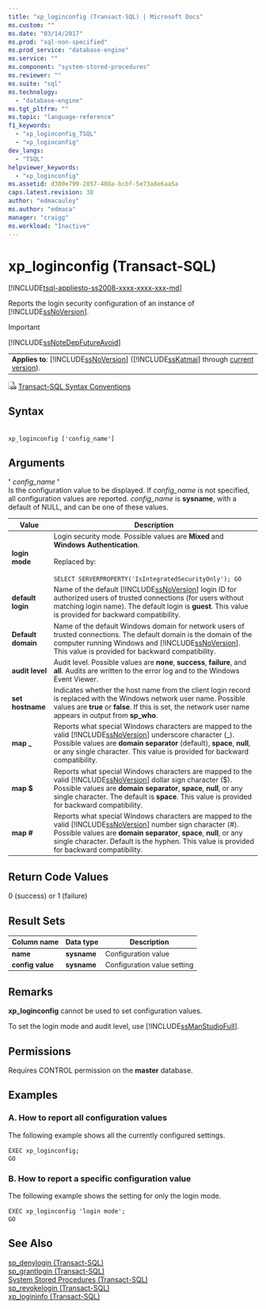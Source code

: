 ```yaml
---
title: "xp_loginconfig (Transact-SQL) | Microsoft Docs"
ms.custom: ""
ms.date: "03/14/2017"
ms.prod: "sql-non-specified"
ms.prod_service: "database-engine"
ms.service: ""
ms.component: "system-stored-procedures"
ms.reviewer: ""
ms.suite: "sql"
ms.technology: 
  - "database-engine"
ms.tgt_pltfrm: ""
ms.topic: "language-reference"
f1_keywords: 
  - "xp_loginconfig_TSQL"
  - "xp_loginconfig"
dev_langs: 
  - "TSQL"
helpviewer_keywords: 
  - "xp_loginconfig"
ms.assetid: d380e799-2857-408a-bcbf-5e73a8e6aa5a
caps.latest.revision: 38
author: "edmacauley"
ms.author: "edmaca"
manager: "craigg"
ms.workload: "Inactive"
---
```

# xp_loginconfig (Transact-SQL)
[!INCLUDE[tsql-appliesto-ss2008-xxxx-xxxx-xxx-md](../../includes/tsql-appliesto-ss2008-xxxx-xxxx-xxx-md.md)]

  Reports the login security configuration of an instance of [!INCLUDE[ssNoVersion](../../includes/ssnoversion-md.md)].  
  
> [!IMPORTANT]  
>  [!INCLUDE[ssNoteDepFutureAvoid](../../includes/ssnotedepfutureavoid-md.md)]  
  
||  
|-|  
|**Applies to**: [!INCLUDE[ssNoVersion](../../includes/ssnoversion-md.md)] ([!INCLUDE[ssKatmai](../../includes/sskatmai-md.md)] through [current version](http://go.microsoft.com/fwlink/p/?LinkId=299658)).|  
  
 ![Topic link icon](../../database-engine/configure-windows/media/topic-link.gif "Topic link icon") [Transact-SQL Syntax Conventions](../../t-sql/language-elements/transact-sql-syntax-conventions-transact-sql.md)  
  
## Syntax  
  
```  
  
xp_loginconfig ['config_name']  
```  
  
## Arguments  
 **'** *config_name* **'**  
 Is the configuration value to be displayed. If *config_name* is not specified, all configuration values are reported. *config_name* is **sysname**, with a default of NULL, and can be one of these values.  
  
|Value|Description|  
|-----------|-----------------|  
|**login mode**|Login security mode. Possible values are **Mixed** and **Windows Authentication**.<br /><br /> Replaced by:<br /><br /> `SELECT SERVERPROPERTY('IsIntegratedSecurityOnly'); GO`|  
|**default login**|Name of the default [!INCLUDE[ssNoVersion](../../includes/ssnoversion-md.md)] login ID for authorized users of trusted connections (for users without matching login name). The default login is **guest**. This value is provided for backward compatibility.|  
|**Default domain**|Name of the default Windows domain for network users of trusted connections. The default domain is the domain of the computer running Windows and [!INCLUDE[ssNoVersion](../../includes/ssnoversion-md.md)]. This value is provided for backward compatibility.|  
|**audit level**|Audit level. Possible values are **none**, **success**, **failure**, and **all**. Audits are written to the error log and to the Windows Event Viewer.|  
|**set hostname**|Indicates whether the host name from the client login record is replaced with the Windows network user name. Possible values are **true** or **false**. If this is set, the network user name appears in output from **sp_who**.|  
|**map _**|Reports what special Windows characters are mapped to the valid [!INCLUDE[ssNoVersion](../../includes/ssnoversion-md.md)] underscore character (_). Possible values are **domain separator** (default), **space**, **null**, or any single character. This value is provided for backward compatibility.|  
|**map $**|Reports what special Windows characters are mapped to the valid [!INCLUDE[ssNoVersion](../../includes/ssnoversion-md.md)] dollar sign character ($). Possible values are **domain separator**, **space**, **null**, or any single character. The default is **space**. This value is provided for backward compatibility.|  
|**map #**|Reports what special Windows characters are mapped to the valid [!INCLUDE[ssNoVersion](../../includes/ssnoversion-md.md)] number sign character (#). Possible values are **domain separator**, **space**, **null**, or any single character. Default is the hyphen. This value is provided for backward compatibility.|  
  
## Return Code Values  
 0 (success) or 1 (failure)  
  
## Result Sets  
  
|Column name|Data type|Description|  
|-----------------|---------------|-----------------|  
|**name**|**sysname**|Configuration value|  
|**config value**|**sysname**|Configuration value setting|  
  
## Remarks  
 **xp_loginconfig** cannot be used to set configuration values.  
  
 To set the login mode and audit level, use [!INCLUDE[ssManStudioFull](../../includes/ssmanstudiofull-md.md)].  
  
## Permissions  
 Requires CONTROL permission on the **master** database.  
  
## Examples  
  
### A. How to report all configuration values  
 The following example shows all the currently configured settings.  
  
```  
EXEC xp_loginconfig;  
GO  
```  
  
### B. How to report a specific configuration value  
 The following example shows the setting for only the login mode.  
  
```  
EXEC xp_loginconfig 'login mode';  
GO  
```  
  
## See Also  
 [sp_denylogin &#40;Transact-SQL&#41;](../../relational-databases/system-stored-procedures/sp-denylogin-transact-sql.md)   
 [sp_grantlogin &#40;Transact-SQL&#41;](../../relational-databases/system-stored-procedures/sp-grantlogin-transact-sql.md)   
 [System Stored Procedures &#40;Transact-SQL&#41;](../../relational-databases/system-stored-procedures/system-stored-procedures-transact-sql.md)   
 [sp_revokelogin &#40;Transact-SQL&#41;](../../relational-databases/system-stored-procedures/sp-revokelogin-transact-sql.md)   
 [xp_logininfo &#40;Transact-SQL&#41;](../../relational-databases/system-stored-procedures/xp-logininfo-transact-sql.md)  
  
  
